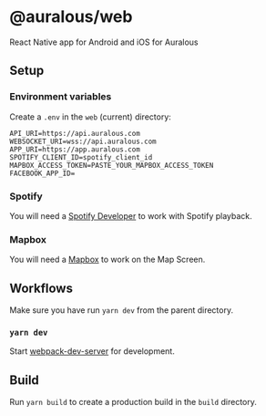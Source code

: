 # @auralous/web

React Native app for Android and iOS for Auralous

## Setup

### Environment variables

Create a `.env` in the `web` (current) directory:

```env
API_URI=https://api.auralous.com
WEBSOCKET_URI=wss://api.auralous.com
APP_URI=https://app.auralous.com
SPOTIFY_CLIENT_ID=spotify_client_id
MAPBOX_ACCESS_TOKEN=PASTE_YOUR_MAPBOX_ACCESS_TOKEN
FACEBOOK_APP_ID=
```

### Spotify

You will need a [Spotify Developer](https://developer.spotify.com/) to work with Spotify playback.

### Mapbox

You will need a [Mapbox](https://www.mapbox.com/) to work on the Map Screen.

## Workflows

Make sure you have run `yarn dev` from the parent directory.

### `yarn dev`

Start [webpack-dev-server](https://github.com/webpack/webpack-dev-server) for development.

## Build

Run `yarn build` to create a production build in the `build` directory.
